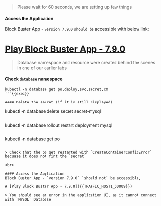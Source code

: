 > Please wait for 60 seconds, we are setting up few things

#### Access the Application
Block Buster App - `version 7.9.0` `should be` accessible with below link:

# [Play Block Buster App - 7.9.0]({{TRAFFIC_HOST1_30009}})


> Database namespace and resource were created behind the scenes in one of our earlier labs

#### Check `database` namespace
```
kubectl -n database get po,deploy,svc,secret,cm
```{{exec}}

#### Delete the secret (if it is still displayed)
```
kubectl -n database delete secret secret-mysql
```{{exec}}

```
kubectl -n database rollout restart deployment mysql
```{{exec}}

```
kubectl -n database get po
```{{exec}}

> Check that the po get restarted with `CreateContainerConfigError` becuase it does not fint the `secret`

<br>

#### Access the Application
Block Buster App - `version 7.9.0` `should not` be accessible,

# [Play Block Buster App - 7.9.0]({{TRAFFIC_HOST1_30009}})

> You should see an error in the application UI, as it cannot connect with `MYSQL` Database